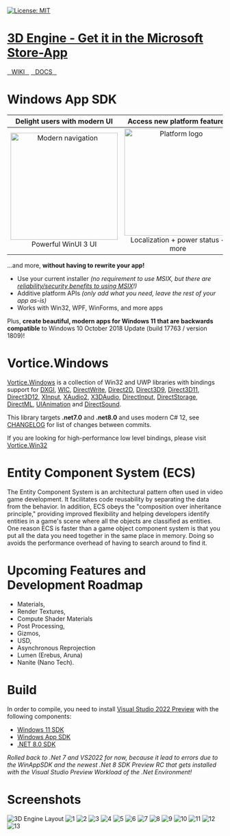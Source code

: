 [![License: MIT](https://img.shields.io/badge/License-MIT-green.svg)](https://github.com/CanTalat-Yakan/3DEngine/blob/master/LICENSE) 
# [3D Engine - Get it in the Microsoft Store-App](https://www.microsoft.com/store/apps/9NFSX6JPV0PS)
[⠀WIKI⠀](https://3DEngine.Wiki) [⠀DOCS⠀](https://engine3d.gitbook.io/documentation/)

# Windows App SDK

| Delight users with modern UI | Access new platform features | Backwards compatible |
|:--:|:--:|:--:|
| <img src="https://docs.microsoft.com/media/illustrations/biztalk-get-started-get-started.svg" width=250 alt="Modern navigation"/><br>Powerful WinUI 3 UI | <img src="https://docs.microsoft.com/media/illustrations/biztalk-get-started-scenarios.svg" width=250 alt="Platform logo"/><br>Localization + power status + more<br> | <img src="https://docs.microsoft.com/media/illustrations/biztalk-host-integration-install-configure.svg" width=250 alt="Down-level logo"/><br>Down to Windows 10 1809 |

...and more, **without having to rewrite your app!**

* Use your current installer *(no requirement to use MSIX, but there are [reliability/security benefits to using MSIX](https://docs.microsoft.com/windows/msix/overview#key-features)!)*
* Additive platform APIs *(only add what you need, leave the rest of your app as-is)*
* Works with Win32, WPF, WinForms, and more apps

Plus, **create beautiful, modern apps for Windows 11 that are backwards compatible** to Windows 10 October 2018 Update (build 17763 / version 1809)!


# Vortice.Windows


[Vortice.Windows](https://github.com/amerkoleci/Vortice.Windows) is a collection of Win32 and UWP libraries with bindings support for [DXGI](https://docs.microsoft.com/en-us/windows/desktop/direct3ddxgi/d3d10-graphics-programming-guide-dxgi), [WIC](https://docs.microsoft.com/en-us/windows/desktop/wic/-wic-lh), [DirectWrite](https://docs.microsoft.com/en-us/windows/desktop/directwrite/direct-write-portal), [Direct2D](https://docs.microsoft.com/en-us/windows/desktop/direct2d/direct2d-portal), [Direct3D9](https://docs.microsoft.com/en-us/windows/win32/direct3d9/dx9-graphics), [Direct3D11](https://docs.microsoft.com/en-us/windows/desktop/direct3d11/atoc-dx-graphics-direct3d-11), [Direct3D12](https://docs.microsoft.com/en-us/windows/desktop/direct3d12/directx-12-programming-guide), [XInput](https://docs.microsoft.com/en-us/windows/win32/xinput/getting-started-with-xinput), [XAudio2](https://docs.microsoft.com/en-us/windows/win32/xaudio2/xaudio2-introduction), [X3DAudio](https://docs.microsoft.com/it-it/windows/win32/xaudio2/x3daudio), [DirectInput](https://docs.microsoft.com/en-us/previous-versions/windows/desktop/ee416842(v=vs.85)), [DirectStorage](https://devblogs.microsoft.com/directx/landing-page/), [DirectML](https://docs.microsoft.com/en-us/windows/ai/directml/dml-intro), [UIAnimation](https://docs.microsoft.com/en-us/windows/win32/api/_uianimation) and [DirectSound](https://learn.microsoft.com/en-us/previous-versions/windows/desktop/bb318665(v=vs.85)).

This library targets **.net7.0** and **.net8.0** and uses modern C# 12, see [CHANGELOG](https://github.com/amerkoleci/Vortice.Windows/blob/main/CHANGELOG.md) for list of changes between commits.

If you are looking for high-performance low level bindings, please visit [Vortice.Win32](https://github.com/amerkoleci/Vortice.Win32)

# Entity Component System (ECS)

The Entity Component System is an architectural pattern often used in video game development. It facilitates code reusability by separating the data from the behavior. In addition, ECS obeys the "composition over inheritance principle," providing improved flexibility and helping developers identify entities in a game's scene where all the objects are classified as entities. One reason ECS is faster than a game object component system is that you put all the data you need together in the same place in memory. Doing so avoids the performance overhead of having to search around to find it.

# Upcoming Features and Development Roadmap

* Materials,
* Render Textures,
* Compute Shader Materials
* Post Processing,
* Gizmos,
* USD,
* Asynchronous Reprojection
* Lumen (Erebus, Aruna)
* Nanite (Nano Tech).

# Build
In order to compile, you need to install [Visual Studio 2022 Preview](https://visualstudio.microsoft.com/vs/preview/) with the following components:

*  [Windows 11 SDK](https://developer.microsoft.com/en-us/windows/downloads/windows-sdk)
*  [Windows App SDK](https://learn.microsoft.com/en-us/windows/apps/windows-app-sdk/downloads)
*  [.NET 8.0 SDK](https://dotnet.microsoft.com/en-us/download/dotnet/8.0)

*Rolled back to .Net 7 and VS2022 for now, because it lead to errors due to the WinAppSDK and the newest .Net 8 SDK Preview RC that gets installed with the Visual Studio Preview Workload of the .Net Environment!*

# Screenshots
![3D Engine Layout](Screenshots/Layout.png)
![1](Screenshots/Screenshot_1.png)
![2](Screenshots/Screenshot_2.png)
![3](Screenshots/Screenshot_3.png)
![4](Screenshots/Screenshot_4.png)
![5](Screenshots/Screenshot_5.png)
![6](Screenshots/Screenshot_6.png)
![7](Screenshots/Screenshot_7.png)
![8](Screenshots/Screenshot_8.png)
![9](Screenshots/Screenshot_9.png)
![10](Screenshots/Screenshot_10.png)
![11](Screenshots/Screenshot_Build_1.png)
![12](Screenshots/Screenshot_Build_2.png)
![13](Screenshots/Screenshot_Folder.png)
